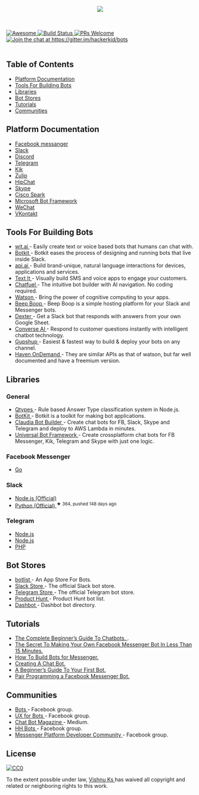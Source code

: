 <p align="center">
 <img src="bots3d.png"/>
</p>
<p>
 <br>
  <br>
   <a href="https://github.com/sindresorhus/awesome">
    <img alt="Awesome" src="https://cdn.rawgit.com/sindresorhus/awesome/d7305f38d29fed78fa85652e3a63e154dd8e8829/media/badge.svg"/>
   </a>
   <a href="https://travis-ci.org/hackerkid/bots">
    <img alt="Build Status" src="https://travis-ci.org/hackerkid/bots.svg?branch=master"/>
   </a>
   <a href="http://makeapullrequest.com">
    <img alt="PRs Welcome" src="https://img.shields.io/badge/PRs-welcome-brightgreen.svg?style=flat-square"/>
   </a>
   <a href="https://gitter.im/hackerkid/bots?utm_source=badge&utm_medium=badge&utm_campaign=pr-badge&utm_content=badge">
    <img alt="Join the chat at https://gitter.im/hackerkid/bots" src="https://badges.gitter.im/hackerkid/bots.svg"/>
   </a>
  </br>
 </br>
</p>
<h2>
 Table of Contents
</h2>
<ul>
 <li>
  <a href="#platform-documentation">
   Platform Documentation
  </a>
 </li>
 <li>
  <a href="#tools-for-building-bots">
   Tools For Building Bots
  </a>
 </li>
 <li>
  <a href="#libraries">
   Libraries
  </a>
 </li>
 <li>
  <a href="#bot-stores">
   Bot Stores
  </a>
 </li>
 <li>
  <a href="#tutorials">
   Tutorials
  </a>
 </li>
 <li>
  <a href="#communities">
   Communities
  </a>
 </li>
</ul>
<h2>
 Platform Documentation
</h2>
<ul>
 <li>
  <a href="https://developers.facebook.com/products/messenger/">
   Facebook messanger
  </a>
 </li>
 <li>
  <a href="https://api.slack.com/bot-users">
   Slack
  </a>
 </li>
 <li>
  <a href="https://blog.discordapp.com/the-robot-revolution-has-unofficially-begun/">
   Discord
  </a>
 </li>
 <li>
  <a href="https://core.telegram.org/bots/api">
   Telegram
  </a>
 </li>
 <li>
  <a href="https://dev.kik.com/#/home">
   Kik
  </a>
 </li>
 <li>
  <a href="https://zulip.com/integrations/">
   Zulip
  </a>
 </li>
 <li>
  <a href="https://developer.atlassian.com/hipchat/getting-started">
   HipChat
  </a>
 </li>
 <li>
  <a href="https://developer.microsoft.com/en-us/skype/bots">
   Skype
  </a>
 </li>
 <li>
  <a href="https://developer.ciscospark.com/getting-started.html">
   Cisco Spark
  </a>
 </li>
 <li>
  <a href="https://dev.botframework.com/">
   Microsoft Bot Framework
  </a>
 </li>
 <li>
  <a href="https://admin.wechat.com/">
   WeChat
  </a>
 </li>
 <li>
  <a href="https://new.vk.com/dev/bizmessages">
   VKontakt
  </a>
 </li>
</ul>
<h2>
 Tools For Building Bots
</h2>
<ul>
 <li>
  <a href="https://wit.ai/">
   wit.ai
  </a>
  - Easily create text or voice based bots that humans can chat with.
 </li>
 <li>
  <a href="https://howdy.ai/botkit/">
   Botkit
  </a>
  - Botkit eases the process of designing and running bots that live inside Slack.
 </li>
 <li>
  <a href="https://api.ai/">
   api.ai
  </a>
  - Build brand-unique, natural language interactions for devices, applications and services.
 </li>
 <li>
  <a href="https://textit.in/">
   Text It
  </a>
  - Visually build SMS and voice apps to engage your customers.
 </li>
 <li>
  <a href="https://chatfuel.com/">
   Chatfuel
  </a>
  - The intuitive bot builder with AI navigation. No coding required.
 </li>
 <li>
  <a href="http://www.ibm.com/cloud-computing/bluemix/watson/">
   Watson
  </a>
  - Bring the power of cognitive computing to your apps.
 </li>
 <li>
  <a href="https://beepboophq.com/">
   Beep Boop
  </a>
  - Beep Boop is a simple hosting platform for your Slack and Messenger bots.
 </li>
 <li>
  <a href="https://rundexter.com/app/spreadsheet-bot">
   Dexter
  </a>
  - Get a Slack bot that responds with answers from your own Google Sheet.
 </li>
 <li>
  <a href="http://www.converse.ai/">
   Converse AI
  </a>
  - Respond to customer questions instantly with intelligent chatbot technology.
 </li>
 <li>
  <a href="https://www.gupshup.io/developer/home">
   Gupshup
  </a>
  - Easiest & fastest way to build & deploy your bots on any channel.
 </li>
 <li>
  <a href="https://dev.havenondemand.com/apis">
   Haven OnDemand
  </a>
  - They are similar APIs as that of watson, but far well documented   and have a freemium version.
 </li>
</ul>
<h2>
 Libraries
</h2>
<h3>
 General
</h3>
<ul>
 <li>
  <a href="https://github.com/superscriptjs/qtypes">
   Qtypes
  </a>
  - Rule based Answer Type classification system in Node.js.
 </li>
 <li>
  <a href="https://github.com/howdyai/botkit">
   BotKit
  </a>
  - Botkit is a toolkit for making bot applications.
 </li>
 <li>
  <a href="https://github.com/claudiajs/claudia-bot-builder">
   Claudia Bot Builder
  </a>
  - Create chat bots for FB, Slack, Skype and Telegram and deploy to AWS Lambda in minutes.
 </li>
 <li>
  <a href="https://bitbucket.org/phips28/universal-bot-framework/overview">
   Universal Bot Framework
  </a>
  - Create crossplatform chat bots for FB Messenger, Kik, Telegram and Skype with just one logic.
 </li>
</ul>
<h3>
 Facebook Messenger
</h3>
<ul>
 <li>
  <a href="https://github.com/paked/messenger">
   Go
  </a>
 </li>
</ul>
<h3>
 Slack
</h3>
<ul>
 <li>
  <a href="https://github.com/slackhq/node-slack-sdk">
   Node.js (Official)
  </a>
 </li>
 <li>
  <a href="https://github.com/slackhq/python-slackclient">
   Python (Official)
  </a>
  <sup>
   &#9733 364, pushed 148 days ago
  </sup>
 </li>
</ul>
<h3>
 Telegram
</h3>
<ul>
 <li>
  <a href="https://github.com/yagop/node-telegram-bot-api">
   Node.js
  </a>
 </li>
 <li>
  <a href="https://github.com/telegraf/telegraf">
   Node.js
  </a>
 </li>
 <li>
  <a href="https://github.com/irazasyed/telegram-bot-sdk">
   PHP
  </a>
 </li>
</ul>
<h2>
 Bot Stores
</h2>
<ul>
 <li>
  <a href="https://botlist.co/">
   botlist
  </a>
  - An App Store For Bots.
 </li>
 <li>
  <a href="https://decentralizedweb.slack.com/apps">
   Slack Store
  </a>
  - The official Slack bot store.
 </li>
 <li>
  <a href="https://storebot.me/">
   Telegram Store
  </a>
  - The official Telegram bot store.
 </li>
 <li>
  <a href="https://www.producthunt.com/topics/bots">
   Product Hunt
  </a>
  - Product Hunt bot list.
 </li>
 <li>
  <a href="http://www.dashbot.io/bots">
   Dashbot
  </a>
  - Dashbot bot directory.
 </li>
</ul>
<h2>
 Tutorials
</h2>
<ul>
 <li>
  <a href="https://chatbotsmagazine.com/the-complete-beginner-s-guide-to-chatbots-8280b7b906ca">
   The Complete Beginner’s Guide To Chatbots.
  </a>
  .
 </li>
 <li>
  <a href="https://chatbotsmagazine.com/have-15-minutes-create-your-own-facebook-messenger-bot-481a7db54892">
   The Secret To Making Your Own Facebook Messenger Bot In Less Than 15 Minutes.
  </a>
 </li>
 <li>
  <a href="https://developers.facebook.com/blog/post/2016/04/12/bots-for-messenger/">
   How To Build Bots for Messenger.
  </a>
 </li>
 <li>
  <a href="https://medium.freecodecamp.com/creating-a-chat-bot-42861e6a2acd#.32hmkqfq7">
   Creating A Chat Bot.
  </a>
 </li>
 <li>
  <a href="https://slackhq.com/a-beginner-s-guide-to-your-first-bot-97e5b0b7843d#.rreq2dp6r">
   A Beginner’s Guide To Your First Bot.
  </a>
 </li>
 <li>
  <a href="https://www.youtube.com/watch?v=zFO1cRr5-qY">
   Pair Programming a Facebook Messenger Bot.
  </a>
 </li>
</ul>
<h2>
 Communities
</h2>
<ul>
 <li>
  <a href="https://www.facebook.com/groups/chatbot/">
   Bots
  </a>
  - Facebook group.
 </li>
 <li>
  <a href="https://www.facebook.com/groups/uxforbots/">
   UX for Bots
  </a>
  - Facebook group.
 </li>
 <li>
  <a href="https://chatbotsmagazine.com/">
   Chat Bot Magazine
  </a>
  - Medium.
 </li>
 <li>
  <a href="https://www.facebook.com/groups/hhbots/">
   HH Bots
  </a>
  - Facebook group.
 </li>
 <li>
  <a href="https://www.facebook.com/groups/242384196138564/">
   Messenger Platform Developer Community
  </a>
  - Facebook group.
 </li>
</ul>
<h2>
 License
</h2>
<p>
 <a href="http://creativecommons.org/publicdomain/zero/1.0/">
  <img alt="CC0" src="http://i.creativecommons.org/p/zero/1.0/88x31.png"/>
 </a>
</p>
<p>
 To the extent possible under law,
 <a href="http://www.vishnuks.com">
  Vishnu Ks
 </a>
 has waived all copyright and related or neighboring rights to this work.
</p>
